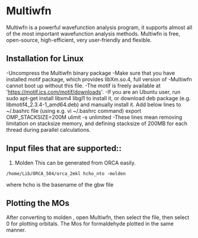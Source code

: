# Multiwfn
Multiwfn is a powerful wavefunction analysis program, it supports almost all of the most important wavefunction analysis methods. Multiwfn is free, open-source, high-efficient, very user-friendly and flexible. 

## Installation for Linux
-Uncompress the Multiwfn binary package
-Make sure that you have installed motif package, which provides libXm.so.4, full version of
-Multiwfn cannot boot up without this file. 
-The motif is freely available at 'https://motif.ics.com/motif/downloads'. 
-If you are an Ubuntu user, run sudo apt-get install libxm4 libgl1 to install it, or download deb package (e.g. libmotif4_2.3.4-1_amd64.deb) and manually install it.
Add below lines to ~/.bashrc file (using e.g. vi ~/.bashrc command)
export OMP_STACKSIZE=200M
ulimit -s unlimited
-These lines mean removing limitation on stacksize memory, and defining stacksize of 200MB for each thread during parallel calculations.

## Input files that are supported::
1) Molden
   This can be generated from ORCA easily.
```
/home/Lib/ORCA_504/orca_2mkl hcho_nto -molden
```
where hcho is the basename of the gbw file

## Plotting the MOs 
After converting to molden , open Multiwfn, then select the file, then select 0 for plotting orbitals.
The Mos for formaldehyde plotted in the same manner.

